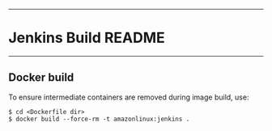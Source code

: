 * * *
# Jenkins Build README
* * *

## Docker build

To ensure intermediate containers are removed during image build, use:

```
$ cd <Dockerfile dir>
$ docker build --force-rm -t amazonlinux:jenkins .

```


